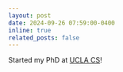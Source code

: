 ```yaml
---
layout: post
date: 2024-09-26 07:59:00-0400
inline: true
related_posts: false
---
```


Started my PhD at [UCLA CS](https://www.cs.ucla.edu)!